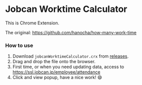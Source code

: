 # Jobcan Worktime Calculator

This is Chrome Extension.

The original: https://github.com/hanocha/how-many-work-time

### How to use

1. Download `jobcanWorktimeCalculator.crx` from [releases](https://github.com/tmd45/jobcanWorktimeCalculator/releases).
1. Drag and drop the file onto the browser.
1. First time, or when you need updating data, access to https://ssl.jobcan.jp/employee/attendance
1. Click and view popup, have a nice work! :smile:
